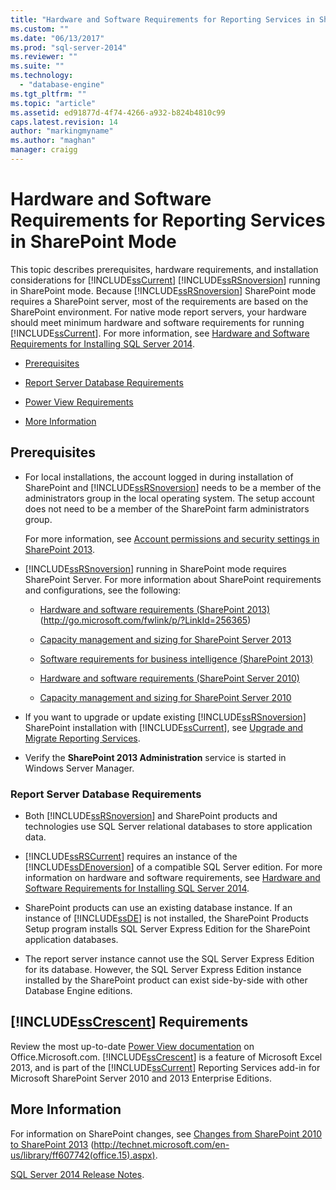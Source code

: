 ```yaml
---
title: "Hardware and Software Requirements for Reporting Services in SharePoint Mode | Microsoft Docs"
ms.custom: ""
ms.date: "06/13/2017"
ms.prod: "sql-server-2014"
ms.reviewer: ""
ms.suite: ""
ms.technology: 
  - "database-engine"
ms.tgt_pltfrm: ""
ms.topic: "article"
ms.assetid: ed91877d-4f74-4266-a932-b824b4810c99
caps.latest.revision: 14
author: "markingmyname"
ms.author: "maghan"
manager: craigg
---
```

# Hardware and Software Requirements for Reporting Services in SharePoint Mode
  This topic describes prerequisites, hardware requirements, and installation considerations for [!INCLUDE[ssCurrent](../../includes/sscurrent-md.md)] [!INCLUDE[ssRSnoversion](../../includes/ssrsnoversion-md.md)] running in SharePoint mode. Because [!INCLUDE[ssRSnoversion](../../includes/ssrsnoversion-md.md)] SharePoint mode requires a SharePoint server, most of the requirements are based on the SharePoint environment. For native mode report servers, your hardware should meet minimum hardware and software requirements for running [!INCLUDE[ssCurrent](../../includes/sscurrent-md.md)]. For more information, see [Hardware and Software Requirements for Installing SQL Server 2014](hardware-and-software-requirements-for-installing-sql-server.md).  
  
-   [Prerequisites](#bkmk_prereq)  
  
-   [Report Server Database Requirements](#bkmk_report_server_database)  
  
-   [Power View Requirements](#bkmk_powerview)  
  
-   [More Information](#bkmk_more_information)  
  
##  <a name="bkmk_prereq"></a> Prerequisites  
  
-   For local installations, the account logged in during installation of SharePoint and [!INCLUDE[ssRSnoversion](../../includes/ssrsnoversion-md.md)] needs to be a member of the administrators group in the local operating system. The setup account does not need to be a member of the SharePoint farm administrators group.  
  
     For more information, see [Account permissions and security settings in SharePoint 2013](http://technet.microsoft.com/library/cc678863.aspx).  
  
-   [!INCLUDE[ssRSnoversion](../../includes/ssrsnoversion-md.md)] running in SharePoint mode requires SharePoint Server. For more information about SharePoint requirements and configurations, see the following:  
  
    -   [Hardware and software requirements (SharePoint 2013)](http://go.microsoft.com/fwlink/p/?LinkId=256365) (http://go.microsoft.com/fwlink/p/?LinkId=256365)  
  
    -   [Capacity management and sizing for SharePoint Server 2013](http://technet.microsoft.com/library/cc261700.aspx)  
  
    -   [Software requirements for business intelligence (SharePoint 2013)](http://go.microsoft.com/fwlink/p/?LinkId=256367)  
  
    -   [Hardware and software requirements (SharePoint Server 2010)](http://technet.microsoft.com/library/cc262485\(v=office.14\))  
  
    -   [Capacity management and sizing for SharePoint Server 2010](http://technet.microsoft.com/library/cc261700.aspx\(v=office.14\))  
  
-   If you want to upgrade or update existing [!INCLUDE[ssRSnoversion](../../includes/ssrsnoversion-md.md)] SharePoint installation with [!INCLUDE[ssCurrent](../../includes/sscurrent-md.md)], see [Upgrade and Migrate Reporting Services](../../reporting-services/install-windows/upgrade-and-migrate-reporting-services.md).  
  
-   Verify the **SharePoint 2013 Administration** service is started in Windows Server Manager.  
  
###  <a name="bkmk_report_server_database"></a> Report Server Database Requirements  
  
-   Both [!INCLUDE[ssRSnoversion](../../includes/ssrsnoversion-md.md)] and SharePoint products and technologies use SQL Server relational databases to store application data.  
  
-   [!INCLUDE[ssRSCurrent](../../includes/ssrscurrent-md.md)] requires an instance of the [!INCLUDE[ssDEnoversion](../../includes/ssdenoversion-md.md)] of a compatible SQL Server edition. For more information on hardware and software requirements, see [Hardware and Software Requirements for Installing SQL Server 2014](hardware-and-software-requirements-for-installing-sql-server.md).  
  
-   SharePoint products can use an existing database instance. If an instance of [!INCLUDE[ssDE](../../includes/ssde-md.md)] is not installed, the SharePoint Products Setup program installs SQL Server Express Edition for the SharePoint application databases.  
  
-   The report server instance cannot use the SQL Server Express Edition for its database. However, the SQL Server Express Edition instance installed by the SharePoint product can exist side-by-side with other Database Engine editions.  
  
##  <a name="bkmk_powerview"></a> [!INCLUDE[ssCrescent](../../includes/sscrescent-md.md)] Requirements  
 Review the most up-to-date [Power View documentation](http://office.microsoft.com/excel-help/power-view-explore-visualize-and-present-your-data-HA102835634.aspx) on Office.Microsoft.com. [!INCLUDE[ssCrescent](../../includes/sscrescent-md.md)] is a feature of Microsoft Excel 2013, and is part of the [!INCLUDE[ssCurrent](../../includes/sscurrent-md.md)] Reporting Services add-in for Microsoft SharePoint Server 2010 and 2013 Enterprise Editions.  
  
##  <a name="bkmk_more_information"></a> More Information  
 For information on SharePoint changes, see [Changes from SharePoint 2010 to SharePoint 2013](http://technet.microsoft.com/library/ff607742\(office.15\).aspx) (http://technet.microsoft.com/en-us/library/ff607742(office.15).aspx).  
  
 [SQL Server 2014 Release Notes](http://go.microsoft.com/fwlink/?LinkID=296445).  
  
  